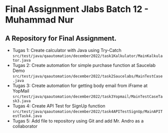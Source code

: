 # Final Assignment Jlabs Batch 12 - Muhammad Nur

## A Repository for Final Assignment.

* Tugas 1: Create calculator with Java using Try-Catch
`src/test/java/qaautomation/december2022/task1Kalkulator/MainKalkulator.java`
* Tugas 2: Create automation for simple purchase function at Saucelab Demo
`src/test/java/qaautomation/december2022/task2Saucelabs/MainTestCase.java`
* Tugas 3: Create automation for getting body email from iFrame at YopMail
`src/test/java/qaautomation/december2022/task3Yopmail/MainTestCaseTask3.java`
* Tugas 4: Create API Test for SignUp function
`src/test/java/qaautomation/december2022/task4APITestSignUp/MainAPITestTask4.java`
* Tugas 5: Add file to repository using Git and add Mr. Andro as a collaborator
